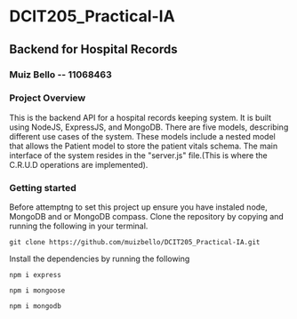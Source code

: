 # DCIT205_Practical-IA

## Backend for Hospital Records

### Muiz Bello -- 11068463

### Project Overview
This is the backend API for a hospital records keeping system. It is built using NodeJS, ExpressJS, and MongoDB.
There are five models, describing different use cases of the system. These models include a nested model that allows the Patient model to store the patient vitals schema.
The main interface of the system resides in the "server.js" file.(This is where the C.R.U.D operations are implemented).


### Getting started
Before attemptng to set this project up ensure you have instaled node, MongoDB and or MongoDB compass.
Clone the repository by copying and running the following in your terminal.
```
git clone https://github.com/muizbello/DCIT205_Practical-IA.git
```
Install the dependencies by running the following
```
npm i express
```

```
npm i mongoose
```
```
npm i mongodb
```